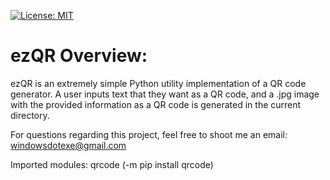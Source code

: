 [![License: MIT](https://img.shields.io/badge/License-MIT-yellow.svg)](https://github.com/WindowsDotExe/ezQR/blob/master/LICENSE.md)

# ezQR Overview:

ezQR is an extremely simple Python utility implementation of a QR code generator. A user inputs text that they want as a QR code, and a .jpg image with the provided information as a QR code is generated in the current directory.

For questions regarding this project, feel free to shoot me an email: windowsdotexe@gmail.com

Imported modules: qrcode (-m pip install qrcode)